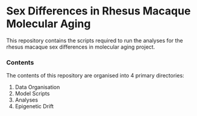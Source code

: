 # Sex Differences in Rhesus Macaque Molecular Aging

This repository contains the scripts required to run the analyses for the rhesus macaque sex differences in molecular aging project.

### Contents
The contents of this repository are organised into 4 primary directories:
 1. Data Organisation
 2. Model Scripts
 3. Analyses
 4. Epigenetic Drift

